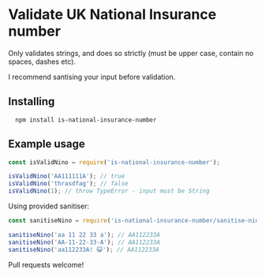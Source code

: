 # Validate UK National Insurance number

Only validates strings, and does so strictly (must be upper case, contain no
spaces, dashes etc).

I recommend santising your input before validation.

## Installing
```
  npm install is-national-insurance-number
```

## Example usage
```javascript
const isValidNino = require('is-national-insurance-number');

isValidNino('AA111111A'); // true
isValidNino('thrasdfag'); // false
isValidNino(1); // throw TypeError - input must be String
```

Using provided sanitiser:
```javascript
const sanitiseNino = require('is-national-insurance-number/sanitise-nino');

sanitiseNino('aa 11 22 33 a'); // AA112233A
sanitiseNino('AA-11-22-33-A'); // AA112233A
sanitiseNino('aa112233A! 😺'); // AA112233A
```

Pull requests welcome!
